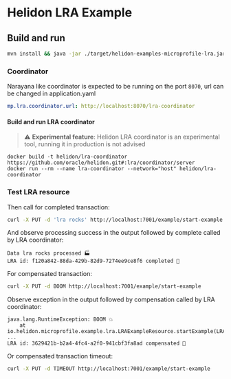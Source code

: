 # Helidon LRA Example

## Build and run

```bash
mvn install && java -jar ./target/helidon-examples-microprofile-lra.jar
```

### Coordinator
Narayana like coordinator is expected to be running on the port `8070`, url can be changed in application.yaml
```yaml
mp.lra.coordinator.url: http://localhost:8070/lra-coordinator
```

#### Build and run LRA coordinator
> :warning: **Experimental feature**: Helidon LRA coordinator is an experimental tool, running it in production is not advised

```shell
docker build -t helidon/lra-coordinator https://github.com/oracle/helidon.git#:lra/coordinator/server
docker run --rm --name lra-coordinator --network="host" helidon/lra-coordinator
```

### Test LRA resource
Then call for completed transaction:
```bash
curl -X PUT -d 'lra rocks' http://localhost:7001/example/start-example
```
And observe processing success in the output followed by complete called by LRA coordinator:
```
Data lra rocks processed 🏭
LRA id: f120a842-88da-429b-82d9-7274ee9ce8f6 completed 🎉 
```

For compensated transaction:
```bash
curl -X PUT -d BOOM http://localhost:7001/example/start-example
```
Observe exception in the output followed by compensation called by LRA coordinator:
```
java.lang.RuntimeException: BOOM 💥
	at io.helidon.microprofile.example.lra.LRAExampleResource.startExample(LRAExampleResource.java:56)
...
LRA id: 3629421b-b2a4-4fc4-a2f0-941cbf3fa8ad compensated 🚒 
```

Or compensated transaction timeout:
```bash
curl -X PUT -d TIMEOUT http://localhost:7001/example/start-example
```
